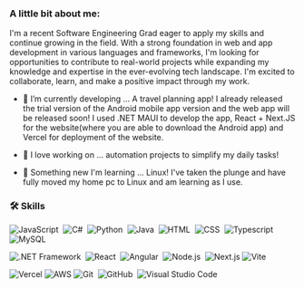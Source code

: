 <!--
**primo14/primo14** is a ✨ _special_ ✨ repository because its `README.md` (this file) appears on your GitHub profile.

Here are some ideas to get you started: -->

### A little bit about me:
I'm a recent Software Engineering Grad eager to apply my skills and continue growing in the field. With a strong foundation in web and app development in various languages and frameworks, I'm looking for opportunities to contribute to real-world projects while expanding my knowledge and expertise in the ever-evolving tech landscape. I'm excited to collaborate, learn, and make a positive impact through my work.


- 🔭 I’m currently developing ... A travel planning app! I already released the trial version of the Android mobile app version and the web app will be released soon! I used .NET MAUI to develop the app, React + Next.JS for the website(where you are able to download the Android app) and Vercel for deployment of the website.
  
- 🌱 I love working on ... automation projects to simplify my daily tasks!
  
- 🍂 Something new I'm learning ... Linux! I've taken the plunge and have fully moved my home pc to Linux and am learning as I use.

### 🛠  Skills

![JavaScript](https://img.shields.io/badge/-JavaScript-05122A?style=flat&logo=javascript)&nbsp;
![C#](https://img.shields.io/badge/C%23-05122A)&nbsp;
![Python](https://img.shields.io/badge/-Python-05122A?style=flat&logo=python)&nbsp;
![Java](https://img.shields.io/badge/-Java-05122A?style=flat&logo=Java&logoColor=FFA518)&nbsp;
![HTML](https://img.shields.io/badge/-HTML-05122A?style=flat&logo=HTML5)&nbsp;
![CSS](https://img.shields.io/badge/-CSS-05122A?style=flat&logo=CSS3&logoColor=1572B6)&nbsp;
![Typescript](https://img.shields.io/badge/Typescript-05122A?logo=Typescript)&nbsp;
![MySQL](https://img.shields.io/badge/MySQL-05122A?logo=mysql)&nbsp;

![.NET Framework](https://img.shields.io/badge/.NET%20Framework-05122A?logo=dotnet&logoColor=%23FFFFFF&labelColor=%23512BD4)&nbsp;
![React](https://img.shields.io/badge/React-05122A?logo=react)&nbsp;
![Angular](https://img.shields.io/badge/Angular-05122A?logo=angular)&nbsp;
![Node.js](https://img.shields.io/badge/Node.js-05122A?logo=nodedotjs)&nbsp;
![Next.js](https://img.shields.io/badge/Framework-Next.js-informational?style=flat&logo=next.js&color=000000)
![Vite](https://img.shields.io/badge/Vite-05122A?logo=vite)&nbsp;

![Vercel](https://img.shields.io/badge/Deployment-Vercel-informational?style=flat&logo=vercel&color=000000)
![AWS](https://img.shields.io/badge/Cloud-AWS-informational?style=flat&logo=amazon-aws&color=232F3E)
![Git](https://img.shields.io/badge/-Git-05122A?style=flat&logo=git)&nbsp;
![GitHub](https://img.shields.io/badge/-GitHub-05122A?style=flat&logo=github)&nbsp;
![Visual Studio Code](https://img.shields.io/badge/-Visual%20Studio%20Code-05122A?style=flat&logo=visual-studio-code&logoColor=007ACC)&nbsp;



